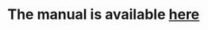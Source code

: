 # The manual is available **[here](https://github.com/BPLIM/Manuals/blob/master/ExternalServer/External_Server_Manual.pdf)**